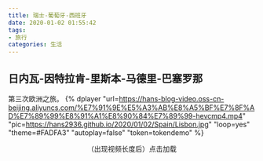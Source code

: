 ```yaml
---
title: 瑞士-葡萄牙-西班牙
date: 2020-01-02 01:55:42
tags: 
- 旅行
categories: 生活
---
```

## 日内瓦-因特拉肯-里斯本-马德里-巴塞罗那
第三次欧洲之旅。
{% dplayer "url=https://hans-blog-video.oss-cn-beijing.aliyuncs.com/%E7%91%9E%E5%A3%AB%E8%A5%BF%E7%8F%AD%E7%89%99%E8%91%A1%E8%90%84%E7%89%99-hevcmp4.mp4" "pic=https://hans2936.github.io/2020/01/02/Spain/Lisbon.jpg"  "loop=yes" "theme=#FADFA3" "autoplay=false" "token=tokendemo" %}
 <center> （出现视频长度后）点击加载 </center>
<!--more-->
